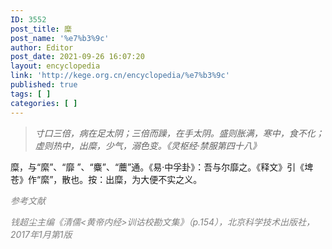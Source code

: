 ```yaml
---
ID: 3552
post_title: 糜
post_name: '%e7%b3%9c'
author: Editor
post_date: 2021-09-26 16:07:20
layout: encyclopedia
link: 'http://kege.org.cn/encyclopedia/%e7%b3%9c'
published: true
tags: [ ]
categories: [ ]
---
```

<blockquote><em>寸口三倍，病在足太阴；三倍而躁，在手太阴。盛则胀满，寒中，食不化；虚则热中，出糜，少气，溺色变。《灵枢经·禁服第四十八》</em></blockquote>
糜，与“縻”、“靡 ”、“麋”、“蘪”通。《易·中孚卦》：吾与尔靡之。《释文》引《埤苍》作“縻”，散也。按：出糜，为大便不实之义。

<span style="color: #808080;"><em>参考文献</em></span>

<span style="color: #808080;"><em>钱超尘主编《清儒&lt;黄帝内经&gt;训诂校勘文集》（p.154），北京科学技术出版社，2017年1月第1版</em></span>
